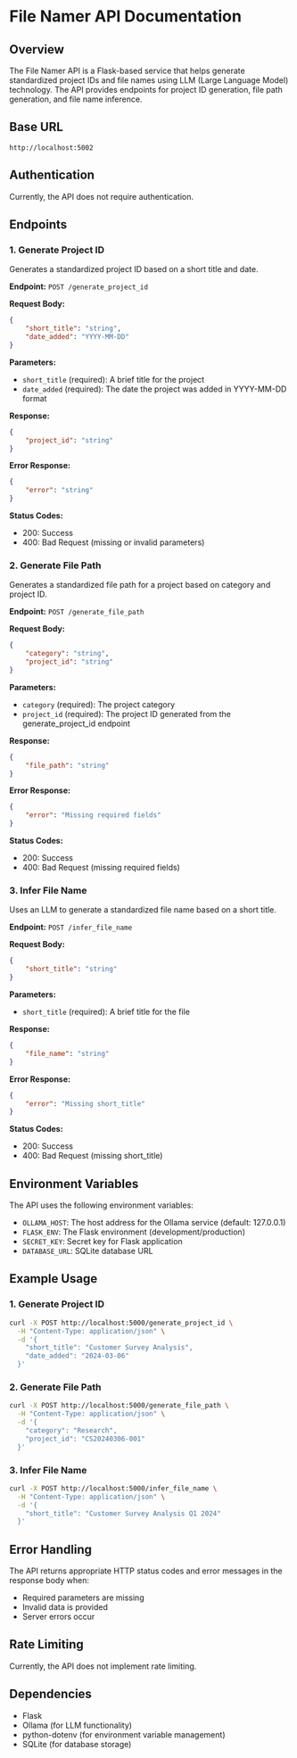# File Namer API Documentation

## Overview
The File Namer API is a Flask-based service that helps generate standardized project IDs and file names using LLM (Large Language Model) technology. The API provides endpoints for project ID generation, file path generation, and file name inference.

## Base URL
```
http://localhost:5002
```

## Authentication
Currently, the API does not require authentication.

## Endpoints

### 1. Generate Project ID
Generates a standardized project ID based on a short title and date.

**Endpoint:** `POST /generate_project_id`

**Request Body:**
```json
{
    "short_title": "string",
    "date_added": "YYYY-MM-DD"
}
```

**Parameters:**
- `short_title` (required): A brief title for the project
- `date_added` (required): The date the project was added in YYYY-MM-DD format

**Response:**
```json
{
    "project_id": "string"
}
```

**Error Response:**
```json
{
    "error": "string"
}
```

**Status Codes:**
- 200: Success
- 400: Bad Request (missing or invalid parameters)

### 2. Generate File Path
Generates a standardized file path for a project based on category and project ID.

**Endpoint:** `POST /generate_file_path`

**Request Body:**
```json
{
    "category": "string",
    "project_id": "string"
}
```

**Parameters:**
- `category` (required): The project category
- `project_id` (required): The project ID generated from the generate_project_id endpoint

**Response:**
```json
{
    "file_path": "string"
}
```

**Error Response:**
```json
{
    "error": "Missing required fields"
}
```

**Status Codes:**
- 200: Success
- 400: Bad Request (missing required fields)

### 3. Infer File Name
Uses an LLM to generate a standardized file name based on a short title.

**Endpoint:** `POST /infer_file_name`

**Request Body:**
```json
{
    "short_title": "string"
}
```

**Parameters:**
- `short_title` (required): A brief title for the file

**Response:**
```json
{
    "file_name": "string"
}
```

**Error Response:**
```json
{
    "error": "Missing short_title"
}
```

**Status Codes:**
- 200: Success
- 400: Bad Request (missing short_title)

## Environment Variables
The API uses the following environment variables:

- `OLLAMA_HOST`: The host address for the Ollama service (default: 127.0.0.1)
- `FLASK_ENV`: The Flask environment (development/production)
- `SECRET_KEY`: Secret key for Flask application
- `DATABASE_URL`: SQLite database URL

## Example Usage

### 1. Generate Project ID
```bash
curl -X POST http://localhost:5000/generate_project_id \
  -H "Content-Type: application/json" \
  -d '{
    "short_title": "Customer Survey Analysis",
    "date_added": "2024-03-06"
  }'
```

### 2. Generate File Path
```bash
curl -X POST http://localhost:5000/generate_file_path \
  -H "Content-Type: application/json" \
  -d '{
    "category": "Research",
    "project_id": "CS20240306-001"
  }'
```

### 3. Infer File Name
```bash
curl -X POST http://localhost:5000/infer_file_name \
  -H "Content-Type: application/json" \
  -d '{
    "short_title": "Customer Survey Analysis Q1 2024"
  }'
```

## Error Handling
The API returns appropriate HTTP status codes and error messages in the response body when:
- Required parameters are missing
- Invalid data is provided
- Server errors occur

## Rate Limiting
Currently, the API does not implement rate limiting.

## Dependencies
- Flask
- Ollama (for LLM functionality)
- python-dotenv (for environment variable management)
- SQLite (for database storage) 